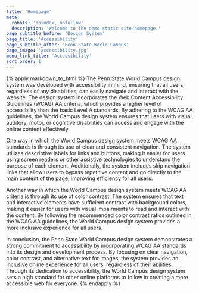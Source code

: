```yaml
---
title: 'Homepage'
meta:
  robots: 'noindex, nofollow'
  description: 'Welcome to the demo static site homepage.'
page_subtitle_before: 'Design System'
page_title: 'Accessibility'
page_subtitle_after: 'Penn State World Campus'
page_image: 'accessibility.jpg'
menu_link_title: 'Accessibility'
sort_order: 1
---
```

{% apply markdown_to_html %}
  The Penn State World Campus design system was developed with accessibility in mind, ensuring that all users, regardless of any disabilities, can easily navigate and interact with the website. The design system incorporates the Web Content Accessibility Guidelines (WCAG) AA criteria, which provides a higher level of accessibility than the basic Level A standards. By adhering to the WCAG AA guidelines, the World Campus design system ensures that users with visual, auditory, motor, or cognitive disabilities can access and engage with the online content effectively.
    
  One way in which the World Campus design system meets WCAG AA standards is through its use of clear and consistent navigation. The system utilizes descriptive labels for links and buttons, making it easier for users using screen readers or other assistive technologies to understand the purpose of each element. Additionally, the system includes skip navigation links that allow users to bypass repetitive content and go directly to the main content of the page, improving efficiency for all users.
    
  Another way in which the World Campus design system meets WCAG AA criteria is through its use of color contrast. The system ensures that text and interactive elements have sufficient contrast with background colors, making it easier for users with visual impairments to read and interact with the content. By following the recommended color contrast ratios outlined in the WCAG AA guidelines, the World Campus design system provides a more inclusive experience for all users.
    
  In conclusion, the Penn State World Campus design system demonstrates a strong commitment to accessibility by incorporating WCAG AA standards into its design and development process. By focusing on clear navigation, color contrast, and alternative text for images, the system provides an inclusive online experience for all users, regardless of their abilities. Through its dedication to accessibility, the World Campus design system sets a high standard for other online platforms to follow in creating a more accessible web for everyone.
{% endapply %}